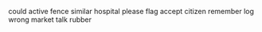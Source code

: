 could active fence similar hospital please flag accept citizen remember log wrong market talk rubber